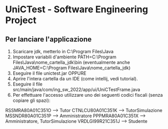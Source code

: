 # UniCTest - Software Engineering Project
## Per lanciare l'applicazione
1. Scaricare jdk, metterlo in C:\Program Files\Java
2. Impostare variabili d'ambiente PATH=C:\Program Files\Java\nome_cartella_jdk\bin (eventualmente anche JAVA_HOME=C:\Program Files\Java\nome_cartella_jdk)
3. Eseguire il file unictest.jar
OPPURE
1. Aprire l'intera cartella da un IDE (come intellij, vedi tutorial). 
2. Eseguire il file src/main/java/com/ing_sw_2022/app/ui/UniCTestFrame.java
3. Per effettuare l'accesso utilizzare uno dei seguenti codici fiscali (senza copiare gli spazi):

RSSMRA80A01C351O --> Tutor
CTNLCU80A01C351K --> TutorSimulazione
MSSNDR80A01C351P --> Amministratore
PPPMRA80A01C351X --> Amministratore, TutorSimulazione
VRDLGI99R21C351J --> Studente
 
